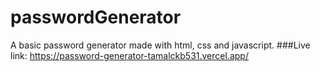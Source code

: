 # passwordGenerator
A basic password generator made with html, css and javascript.
###Live link: https://password-generator-tamalckb531.vercel.app/
